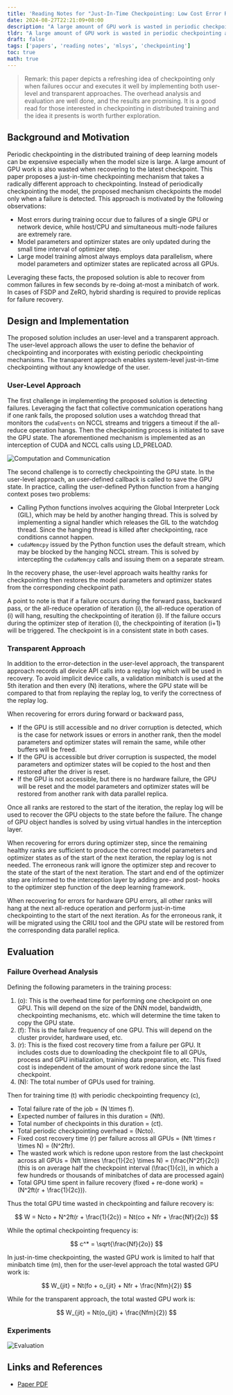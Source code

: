 ```yaml
---
title: 'Reading Notes for "Just-In-Time Checkpointing: Low Cost Error Recovery from Deep Learning Training Failures"'
date: 2024-08-27T22:21:09+08:00
description: "A large amount of GPU work is wasted in periodic checkpointing and recovery. This paper proposes a just-in-time checkpointing mechanism that checkpoints the model only when a failure is detected, exploiting the fact that most errors occur due to failures of a single GPU or network device and replicas exists across all GPUs in data parallelism, reducing the checkpointing overhead to negligible levels."
tldr: "A large amount of GPU work is wasted in periodic checkpointing and recovery. This paper proposes a just-in-time checkpointing mechanism that checkpoints the model only when a failure is detected, exploiting the fact that most errors occur due to failures of a single GPU or network device and replicas exists across all GPUs in data parallelism, reducing the checkpointing overhead to negligible levels."
draft: false
tags: ['papers', 'reading notes', 'mlsys', 'checkpointing']
toc: true
math: true
---
```


> Remark: this paper depicts a refreshing idea of checkpointing only when failures occur and executes it well by implementing both user-level and transparent approaches. The overhead analysis and evaluation are well done, and the results are promising. It is a good read for those interested in checkpointing in distributed training and the idea it presents is worth further exploration.

## Background and Motivation

Periodic checkpointing in the distributed training of deep learning models can be expensive especially when the model size is large. A large amount of GPU work is also wasted when recovering to the latest checkpoint. This paper proposes a just-in-time checkpointing mechanism that takes a radically different approach to checkpointing. Instead of periodically checkpointing the model, the proposed mechanism checkpoints the model only when a failure is detected. This approach is motivated by the following observations:

* Most errors during training occur due to failures of a single GPU or network device, while host/CPU and simultaneous multi-node failures are extremely rare.
* Model parameters and optimizer states are only updated during the small time interval of optimizer step.
* Large model training almost always employs data parallelism, where model parameters and optimizer states are replicated across all GPUs.

Leveraging these facts, the proposed solution is able to recover from common failures in few seconds by re-doing at-most a minibatch of work. In cases of FSDP and ZeRO, hybrid sharding is required to provide replicas for failure recovery.

## Design and Implementation

The proposed solution includes an user-level and a transparent approach. The user-level approach allows the user to define the behavior of checkpointing  and incorporates with existing periodic checkpointing mechanisms. The transparent approach enables system-level just-in-time checkpointing without any knowledge of the user.

### User-Level Approach

The first challenge in implementing the proposed solution is detecting failures. Leveraging the fact that collective communication operations hang if one rank fails, the proposed solution uses a watchdog thread that monitors the `cudaEvents` on NCCL streams and triggers a timeout if the all-reduce operation hangs. Then the checkpointing process is initiated to save the GPU state. The aforementioned mechanism is implemented as an interception of CUDA and NCCL calls using LD_PRELOAD.

![Computation and Communication](../2024-08-27-reading-notes-just-in-time-hang.png)

The second challenge is to correctly checkpointing the GPU state. In the user-level approach, an user-defined callback is called to save the GPU state. In practice, calling the user-defined Python function from a hanging context poses two problems:

* Calling Python functions involves acquiring the Global Interpreter Lock (GIL), which may be held by another hanging thread. This is solved by implementing a signal handler which releases the GIL to the watchdog thread. Since the hanging thread is killed after checkpointing, race conditions cannot happen.
* `cudaMemcpy` issued by the Python function uses the default stream, which may be blocked by the hanging NCCL stream. This is solved by intercepting the `cudaMemcpy` calls and issuing them on a separate stream.

In the recovery phase, the user-level approach waits healthy ranks for checkpointing then restores the model parameters and optimizer states from the corresponding checkpoint path.

A point to note is that if a failure occurs during the forward pass, backward pass, or the all-reduce operation of iteration \(i\), the all-reduce operation of \(i\) will hang, resulting the checkpointing of iteration \(i\). If the failure occurs during the optimizer step of iteration \(i\), the checkpointing of iteration \(i+1\) will be triggered. The checkpoint is in a consistent state in both cases.

### Transparent Approach

In addition to the error-detection in the user-level approach, the transparent approach records all device API calls into a replay log which will be used in recovery. To avoid implicit device calls, a validation minibatch is used at the 5th iteration and then every \(N\) iterations, where the GPU state will be compared to that from replaying the replay log, to verify the correctness of the replay log.

When recovering for errors during forward or backward pass,

* If the GPU is still accessible and no driver corruption is detected, which is the case for network issues or errors in another rank, then the model parameters and optimizer states will remain the same, while other buffers will be freed.
* If the GPU is accessible but driver corruption is suspected, the model parameters and optimizer states will be copied to the host and then restored after the driver is reset.
* If the GPU is not accessible, but there is no hardware failure, the GPU will be reset and the model parameters and optimizer states will be restored from another rank with data parallel replica.

Once all ranks are restored to the start of the iteration, the replay log will be used to recover the GPU objects to the state before the failure. The change of GPU object handles is solved by using virtual handles in the interception layer.

When recovering for errors during optimizer step, since the remaining healthy ranks are sufficient to produce the correct model parameters and optimizer states as of the start of the next iteration, the replay log is not needed. The erroneous rank will ignore the optimizer step and recover to the state of the start of the next iteration. The start and end of the optimizer step are informed to the interception layer by adding pre- and post- hooks to the optimizer step function of the deep learning framework.

When recovering for errors for hardware GPU errors, all other ranks will hang at the next all-reduce operation and perform just-in-time checkpointing to the start of the next iteration. As for the erroneous rank, it will be migrated using the CRIU tool and the GPU state will be restored from the corresponding data parallel replica.

## Evaluation

### Failure Overhead Analysis

Defining the following parameters in the training process:

1. \(o\): This is the overhead time for performing one checkpoint on one GPU. This will depend on the size of the DNN model, bandwidth, checkpointing mechanisms, etc. which will determine the time taken to copy the GPU state.
2. \(f\): This is the failure frequency of one GPU. This will depend on the cluster provider, hardware used, etc.
3. \(r\): This is the fixed cost recovery time from a failure per GPU. It includes costs due to downloading the checkpoint file to all GPUs, process and GPU initialization, training data preparation, etc. This fixed cost is independent of the amount of work redone since the last checkpoint.
4. \(N\): The total number of GPUs used for training.

Then for training time \(t\) with periodic checkpointing frequency \(c\),

* Total failure rate of the job = \(N \times f\).
* Expected number of failures in this duration = \(Nft\).
* Total number of checkpoints in this duration = \(ct\).
* Total periodic checkpointing overhead = \(Ncto\).
* Fixed cost recovery time \(r\) per failure across all GPUs = \(Nft \times r \times N\) = \(N^2ftr\).
* The wasted work which is redone upon restore from the last checkpoint across all GPUs = \(Nft \times \frac{1}{2c} \times N\) = \(\frac{N^2f}{2c}\) (this is on average half the checkpoint interval \(\frac{1}{c}\), in which a few hundreds or thousands of minibatches of data are processed again)
* Total GPU time spent in failure recovery (fixed + re-done work) = \(N^2ft(r + \frac{1}{2c})\).

Thus the total GPU time wasted in checkpointing and failure recovery is:

$$
W = Ncto + N^2ft(r + \frac{1}{2c}) = Nt(co + Nfr + \frac{Nf}{2c})
$$

While the optimal checkpointing frequency is:

$$
c^* = \sqrt{\frac{Nf}{2o}}
$$

In just-in-time checkpointing, the wasted GPU work is limited to half that minibatch time \(m\), then for the user-level approach the total wasted GPU work is:

$$
W_{jit} = Nt(fo + o_{jit} + Nfr + \frac{Nfm}{2})
$$

While for the transparent approach, the total wasted GPU work is:

$$
W_{jit} = Nt(o_{jit} + \frac{Nfm}{2})
$$

### Experiments

![Evaluation](../2024-08-27-reading-notes-just-in-time-eval.png)

## Links and References

* [Paper PDF](https://doi.org/10.1145/3627703.3650085)
